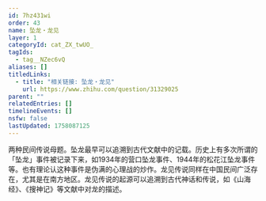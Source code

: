 ```yaml
---
id: 7hz431wi
order: 43
name: 坠龙・龙见
layer: 1
categoryId: cat_ZX_twUO_
tagIds:
  - tag__NZec6vQ
aliases: []
titledLinks:
  - title: "相关链接: 坠龙・龙见"
    url: https://www.zhihu.com/question/31329025
parent: ""
relatedEntries: []
timelineEvents: []
nsfw: false
lastUpdated: 1758087125
---
```


两种民间传说母题。坠龙最早可以追溯到古代文献中的记载。历史上有多次所谓的「坠龙」事件被记录下来，如1934年的营口坠龙事件、1944年的松花江坠龙事件等。也有理论认这种事件是伪满的心理战的炒作。龙见传说同样在中国民间广泛存在，尤其是在南方地区。龙见传说的起源可以追溯到古代神话和传说，如《山海经》、《搜神记》等文献中对龙的描述。